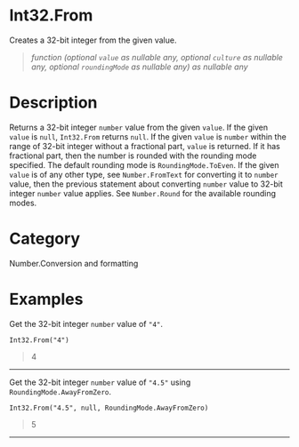 ﻿# Int32.From
Creates a 32-bit integer from the given value.
> _function (optional <code>value</code> as nullable any, optional <code>culture</code> as nullable any, optional <code>roundingMode</code> as nullable any) as nullable any_
# Description 
Returns a 32-bit integer <code>number</code> value from the given <code>value</code>. If the given <code>value</code> is <code>null</code>, <code>Int32.From</code> returns <code>null</code>.  If the given <code>value</code> is <code>number</code> within the range of 32-bit integer without a fractional part, <code>value</code> is returned. If it has fractional part, then the number is rounded with the rounding mode specified. The default rounding mode is <code>RoundingMode.ToEven</code>. If the given <code>value</code> is of any other type, see <code>Number.FromText</code> for converting it to <code>number</code> value, then the previous statement about converting <code>number</code> value to 32-bit integer <code>number</code> value applies. See <code>Number.Round</code> for the available rounding modes.
# Category 
Number.Conversion and formatting
# Examples 
Get the 32-bit integer <code>number</code> value of <code>"4"</code>.
```
Int32.From("4")
```
> 4
***
Get the 32-bit integer <code>number</code> value of <code>"4.5"</code> using <code>RoundingMode.AwayFromZero</code>.
```
Int32.From("4.5", null, RoundingMode.AwayFromZero)
```
> 5
***
